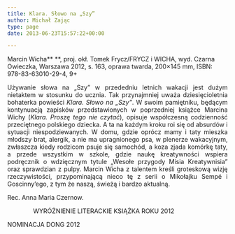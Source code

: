 ```yaml
---
title: Klara. Słowo na „Szy”
author: Michał Zając
type: page
date: 2013-06-23T15:57:22+00:00

---
```

Marcin Wicha** **, proj. okł. Tomek Frycz/FRYCZ i WICHA, wyd. Czarna Owieczka, Warszawa 2012, s. 163, oprawa twarda, 200&#215;145 mm, ISBN: 978-83-63010-29-4, 9+

<p style="text-align: justify;">
  Używanie słowa na „Szy” w przededniu letnich wakacji jest dużym nietaktem w stosunku do ucznia. Tak przynajmniej uważa dziesięcioletnia bohaterka powieści <i>Klara. Słowo na „Szy”</i>. W swoim pamiętniku, będącym kontynuacją zapisków przedstawionych w poprzedniej książce Marcina Wichy (<i>Klara. Proszę tego nie czytać</i>), opisuje współczesną codzienność przeciętnego polskiego dziecka. A ta na każdym kroku roi się od absurdów i sytuacji niespodziewanych. W domu, gdzie oprócz mamy i taty mieszka młodszy brat, alergik, a nie ma upragnionego psa, w plenerze wakacyjnym, zwłaszcza kiedy rodzicom psuje się samochód, a koza zjada komórkę taty, a przede wszystkim w szkole, gdzie naukę kreatywności wspiera podręcznik o wdzięcznym tytule „Wesołe przygody Misia Kreatywnisia” oraz sprawdzian z pulpy. Marcin Wicha z talentem kreśli groteskową wizję rzeczywistości, przypominającą nieco tę z serii o Mikołajku Sempé i Goscinny’ego, z tym że naszą, świeżą i bardzo aktualną.
</p>

<p style="text-align: justify;">
  Rec. Anna Maria Czernow.
</p>

               WYRÓŻNIENIE LITERACKIE KSIĄŻKA ROKU 2012

NOMINACJA DONG 2012

&nbsp;